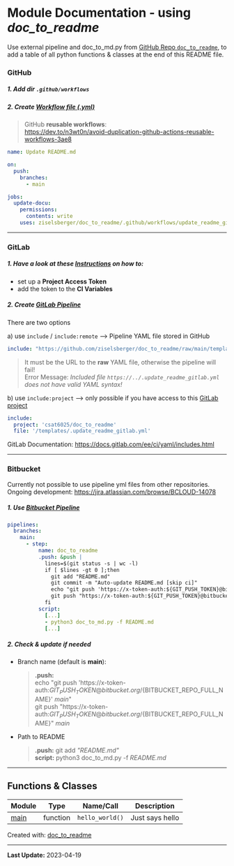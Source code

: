 # Module Documentation - using _doc_to_readme_

Use external pipeline and doc_to_md.py from [GitHub Repo `doc_to_readme`](https://github.com/ziselsberger/doc_to_readme), 
to add a table of all python functions & classes at the end of this README file.

### GitHub

##### 1. Add dir `.github/workflows`

##### 2. Create [Workflow file (.yml)](.github/workflows/update_readme.yml)

> GitHub **reusable workflows**:  
> https://dev.to/n3wt0n/avoid-duplication-github-actions-reusable-workflows-3ae8

```yaml
name: Update README.md

on:
  push:
    branches:
      - main

jobs:
  update-docu:
    permissions:
      contents: write
    uses: ziselsberger/doc_to_readme/.github/workflows/update_readme_github.yml@main
```

---

### GitLab
##### 1. Have a look at these [Instructions](https://github.com/ziselsberger/doc_to_readme/blob/main/README.md#gitlab) on how to:
* set up a **Project Access Token** 
* add the token to the **CI Variables**

##### 2. Create [GitLab Pipeline](.gitlab-ci.yml)
There are two options

a) use `include` / `include:remote` --> Pipeline YAML file stored in GitHub  

```yaml
include: "https://github.com/ziselsberger/doc_to_readme/raw/main/templates/.update_readme_gitlab.yml"
```

> It must be the URL to the **raw** YAML file, otherwise the pipeline will fail!  
> Error Message: _Included file `https://../.update_readme_gitlab.yml` does not have valid YAML syntax!_


b) use `include:project` --> only possible if you have access to this [GitLab project](https://git.uibk.ac.at/csat6025/doc_to_readme)
```yaml
include:
  project: 'csat6025/doc_to_readme'
  file: '/templates/.update_readme_gitlab.yml'
```

GitLab Documentation: https://docs.gitlab.com/ee/ci/yaml/includes.html

---

### Bitbucket
Currently not possible to use pipeline yml files from other repositories.  
Ongoing development: https://jira.atlassian.com/browse/BCLOUD-14078

##### 1. Use [Bitbucket Pipeline](bitbucket-pipeline.yml)

```yaml
pipelines:
  branches:
    main:
      - step:
          name: doc_to_readme
          .push: &push |
            lines=$(git status -s | wc -l)
            if [ $lines -gt 0 ];then
              git add "README.md"
              git commit -m "Auto-update README.md [skip ci]"
              echo "git push 'https://x-token-auth:${GIT_PUSH_TOKEN}@bitbucket.org/${BITBUCKET_REPO_FULL_NAME}' main"
              git push "https://x-token-auth:${GIT_PUSH_TOKEN}@bitbucket.org/${BITBUCKET_REPO_FULL_NAME}" main
            fi 
          script:
            [...]
            - python3 doc_to_md.py -f README.md
            [...]
```

##### 2. Check & update if needed

* Branch name (default is **main**):  

  > **.push:**   
  >  echo "git push 'https://x-token-auth:${GIT_PUSH_TOKEN}@bitbucket.org/${BITBUCKET_REPO_FULL_NAME}' _main_"  
  >  git push "https://x-token-auth:${GIT_PUSH_TOKEN}@bitbucket.org/${BITBUCKET_REPO_FULL_NAME}" _main_
  
* Path to README
  > **.push:** git add _"README.md"_  
  > **script:** python3 doc_to_md.py -f _README.md_

---

## Functions & Classes  
| Module | Type | Name/Call | Description |
| --- | --- | --- | --- |
| [main](./use_doc_to_readme/main.py) | function  | `hello_world()` | Just says hello |

Created with: [doc_to_readme](https://github.com/ziselsberger/doc_to_readme)  

---
**Last Update:** 2023-04-19